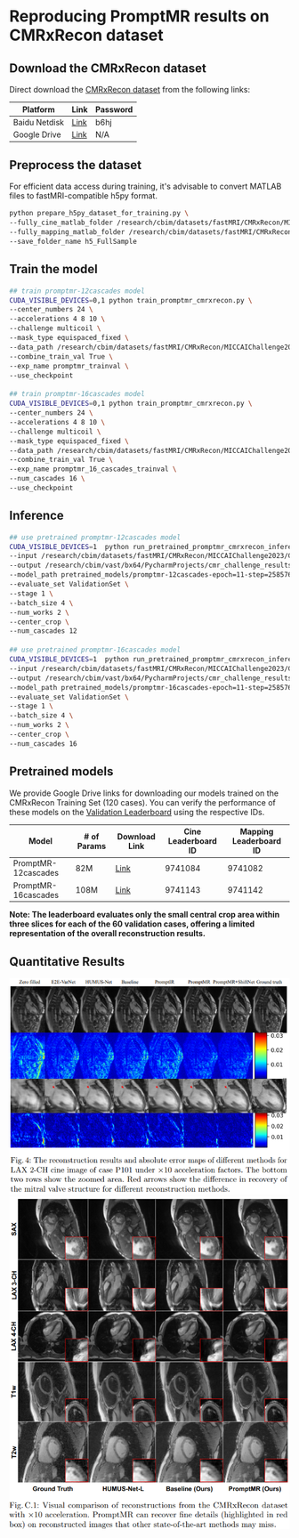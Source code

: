 # Reproducing PromptMR results on CMRxRecon dataset

## Download the CMRxRecon dataset
Direct download the [CMRxRecon dataset](https://github.com/CmrxRecon/CMRxRecon) from the following links: 

| Platform           | Link                                                                                                  | Password    |
|--------------------|-------------------------------------------------------------------------------------------------------|-------------|
| Baidu Netdisk      | [Link](https://pan.baidu.com/s/1OXSInGc30gkA4RVYqo9Hqw)                                               | b6hj        |
| Google Drive       | [Link](https://drive.google.com/drive/folders/1--8x5GCnx6Cd2p8ATKLS1bvr3Y0ISvNH?usp=sharing)          | N/A         |

## Preprocess the dataset

For efficient data access during training, it's advisable to convert MATLAB files to fastMRI-compatible h5py format.

```bash
python prepare_h5py_dataset_for_training.py \
--fully_cine_matlab_folder /research/cbim/datasets/fastMRI/CMRxRecon/MICCAIChallenge2023/ChallengeData/MultiCoil/Cine/TrainingSet/FullSample \
--fully_mapping_matlab_folder /research/cbim/datasets/fastMRI/CMRxRecon/MICCAIChallenge2023/ChallengeData/MultiCoil/Mapping/TrainingSet/FullSample \
--save_folder_name h5_FullSample
```

## Train the model

```bash
## train promptmr-12cascades model
CUDA_VISIBLE_DEVICES=0,1 python train_promptmr_cmrxrecon.py \
--center_numbers 24 \
--accelerations 4 8 10 \
--challenge multicoil \
--mask_type equispaced_fixed \
--data_path /research/cbim/datasets/fastMRI/CMRxRecon/MICCAIChallenge2023/ChallengeData/MultiCoil/Cine/TrainingSet/h5_FullSample \
--combine_train_val True \
--exp_name promptmr_trainval \
--use_checkpoint

## train promptmr-16cascades model
CUDA_VISIBLE_DEVICES=0,1 python train_promptmr_cmrxrecon.py \
--center_numbers 24 \
--accelerations 4 8 10 \
--challenge multicoil \
--mask_type equispaced_fixed \
--data_path /research/cbim/datasets/fastMRI/CMRxRecon/MICCAIChallenge2023/ChallengeData/MultiCoil/Cine/TrainingSet/h5_FullSample \
--combine_train_val True \
--exp_name promptmr_16_cascades_trainval \
--num_cascades 16 \
--use_checkpoint
```

## Inference
```bash
## use pretrained promptmr-12cascades model 
CUDA_VISIBLE_DEVICES=1  python run_pretrained_promptmr_cmrxrecon_inference_from_matlab_data.py \
--input /research/cbim/datasets/fastMRI/CMRxRecon/MICCAIChallenge2023/ChallengeData \
--output /research/cbim/vast/bx64/PycharmProjects/cmr_challenge_results/reproduce_promptmr_12_cascades_cmrxrecon \
--model_path pretrained_models/promptmr-12cascades-epoch=11-step=258576.ckpt \
--evaluate_set ValidationSet \
--stage 1 \
--batch_size 4 \
--num_works 2 \
--center_crop \
--num_cascades 12

## use pretrained promptmr-16cascades model 
CUDA_VISIBLE_DEVICES=1  python run_pretrained_promptmr_cmrxrecon_inference_from_matlab_data.py \
--input /research/cbim/datasets/fastMRI/CMRxRecon/MICCAIChallenge2023/ChallengeData \
--output /research/cbim/vast/bx64/PycharmProjects/cmr_challenge_results/reproduce_promptmr_16cascades_cmrxrecon \
--model_path pretrained_models/promptmr-16cascades-epoch=11-step=258576.ckpt \
--evaluate_set ValidationSet \
--stage 1 \
--batch_size 4 \
--num_works 2 \
--center_crop \
--num_cascades 16
```

## Pretrained models

We provide Google Drive links for downloading our models trained on the CMRxRecon Training Set (120 cases). You can verify the performance of these models on the [Validation Leaderboard](https://www.synapse.org/#!Synapse:syn51471091/wiki/622548) using the respective IDs. 


| Model              |# of Params     |Download Link                                                                              | Cine Leaderboard ID   | Mapping Leaderboard ID |
|--------------------|----------------|-------------------------------------------------------------------------------------------|-----------------------|------------------------|
| PromptMR-12cascades|82M             |[Link](https://drive.google.com/file/d/1YWMvi1HhC2dC2_hmGJAsfBlOGvZAvYvI/view?usp=sharing) | 9741084               | 9741082                |
| PromptMR-16cascades|108M            |[Link](https://drive.google.com/file/d/1YXB9M9pJ7JY4ld0D3l5a2hAU0UcuyJhN/view?usp=sharing) | 9741143               | 9741142                |

**Note: The leaderboard evaluates only the small central crop area within three slices for each of the 60 validation cases, offering a limited representation of the overall reconstruction results.**

## Quantitative Results
![CMRxRecon Qualitative Results](../../assets/cmrxrecon_qualitative_lax_2ch.png)
![CMRxRecon Qualitative Results](../../assets/cmrxrecon_qualitative_appendix_more.png)


